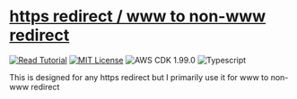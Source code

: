 # [https redirect / www to non-www redirect](https://apoorv.blog/redirect-www-to-non-www/)

[![Read Tutorial](https://badgen.now.sh/badge/Read/Tutorial/purple)](https://apoorv.blog/redirect-www-to-non-www/)
[![MIT License](https://badgen.now.sh/badge/License/MIT/blue)](https://github.com/apoorvmote/cdk-examples/blob/master/License.md)
![AWS CDK 1.99.0](https://badgen.net/badge/aws-cdk/1.99.0/yellow)
![Typescript](https://badgen.net/badge/icon/typescript?icon=typescript&label)

This is designed for any https redirect but I primarily use it for www to non-www redirect